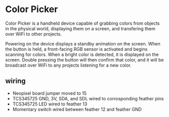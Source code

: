 # Color Picker
Color Picker is a handheld device capable of grabbing colors from objects in the physical world, displaying them on a screen, and transfering them over WiFi to other projects.

Powering on the device displays a standby animation on the screen.  When the button is held, a front-facing RGB sensor is activated and begins scanning for colors.  When a bright color is detected, it is displayed on the screen.  Double pressing the button will then confirm that color, and it will be broadcast over WiFi to any projects listening for a new color.

## wiring
* Neopixel board jumper moved to 15
* TCS345725 GND, 3V, SDA, and SDL wired to corrosponding feather pins
* TCS345725 LED wired to feather 13
* Momentary switch wired between feather 12 and feather GND
